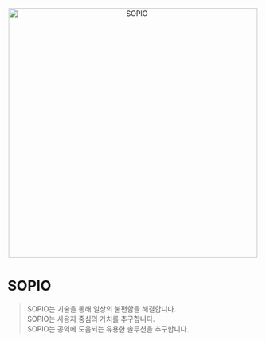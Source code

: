 <div align="center">
  <img src="https://tech-orbit.wontory.dev/api?title=SOPIO&tech=Flutter,React,Spring%20Boot,Django&size=500&duration=20" alt="SOPIO" width="500">
</div>

# SOPIO

> SOPIO는 기술을 통해 일상의 불편함을 해결합니다.</br>
> SOPIO는 사용자 중심의 가치를 추구합니다.</br>
> SOPIO는 공익에 도움되는 유용한 솔루션을 추구합니다.
